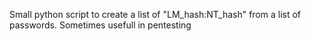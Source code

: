 Small python script to create a list of "LM_hash:NT_hash" from a list of passwords.
Sometimes usefull in pentesting
